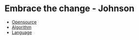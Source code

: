 # Embrace the change - Johnson
- [Opensource](./Opensource/opensource.md)
- [Algorithm](./Algorithm/Algorithm.md)
- [Language](./language/language.md)
